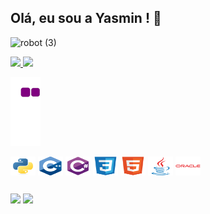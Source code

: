 ## Olá, eu sou a Yasmin ! 👋

<!--
**YasminLuisaa/yasminluisaa** is a ✨ _special_ ✨ repository because its `README.md` (this file) appears on your GitHub profile.

Here are some ideas to get you started:

- 🔭 I’m currently working on ...
- 🌱 I’m currently learning ...
- 👯 I’m looking to collaborate on ...
- 🤔 I’m looking for help with ...
- 💬 Ask me about ...
- 📫 How to reach me: ...
- 😄 Pronouns: ...
- ⚡ Fun fact: ...
-->

![robot (3)](https://github.com/user-attachments/assets/6fd176cc-e3e8-42da-a242-8d6c2f73d1d0) 

<div>
    <a href="https://beacons.ai/yasminluisaa">
        <img height="180em" src="https://github-readme-stats.vercel.app/api?username=yasminluisaa&show_icons=true&theme=dark&title_color=f45a8d&text_color=66ffcc&bg_color=2d2a55&icon_color=f45a8d&border_color=444c56&border_radius=10" />
        <img height="180em" src="https://github-readme-stats.vercel.app/api/top-langs/?username=rafaballerini&layout=compact&langs_count=16&theme=dark&title_color=f45a8d&text_color=66ffcc&bg_color=2d2a55&icon_color=f45a8d&border_color=444c56&border_radius=10" />
    </a>
</div>

![snake gif](https://github.com/YasminLuisaa/yasminluisaa/blob/output/github-contribution-grid-snake.gif)

<div style="display: inline_block">
  <img align="center" alt="Python" height="30" width="40" src="https://raw.githubusercontent.com/devicons/devicon/master/icons/python/python-original.svg">
  <img align="center" alt="C++" height="30" width="40" src="https://raw.githubusercontent.com/devicons/devicon/master/icons/cplusplus/cplusplus-original.svg">
  <img align="center" alt="C#" height="30" width="40" src="https://raw.githubusercontent.com/devicons/devicon/master/icons/csharp/csharp-original.svg">
  <img align="center" alt="CSS" height="30" width="40" src="https://raw.githubusercontent.com/devicons/devicon/master/icons/css3/css3-original.svg">
  <img align="center" alt="HTML" height="30" width="40" src="https://raw.githubusercontent.com/devicons/devicon/master/icons/html5/html5-original.svg">
  <img align="center" alt="Java" height="30" width="40" src="https://raw.githubusercontent.com/devicons/devicon/master/icons/java/java-original.svg">
  <img align="center" alt="Oracle" height="30" width="40" src="https://raw.githubusercontent.com/devicons/devicon/master/icons/oracle/oracle-original.svg">
</div>

##

<div> 
  <a href = "mailto:yasmin.luisa271@gmail.com"><img src="https://img.shields.io/badge/-Gmail-%23333?style=for-the-badge&logo=gmail&logoColor=white" target="_blank"></a>
  <a href="https://www.linkedin.com/in/yasmin-louren%C3%A7o-a50a20235/" target="_blank"><img src="https://img.shields.io/badge/-LinkedIn-%230077B5?style=for-the-badge&logo=linkedin&logoColor=white" target="_blank"></a> 
</div>
